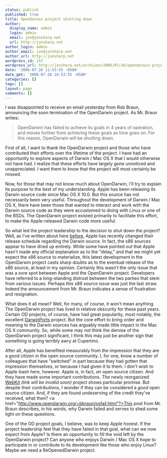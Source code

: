 ```yaml
---
status: publish
published: true
title: OpenDarwin project shutting down
author:
  display_name: admin
  login: admin
  email: jon@jonsharp.net
  url: http://jonsharp.net
author_login: admin
author_email: jon@jonsharp.net
author_url: http://jonsharp.net
wordpress_id: 157
wordpress_url: http://jonsharp.net/archives/2006/07/26/opendarwin-project-shutting-down/
date: '2006-07-26 11:53:55 -0500'
date_gmt: '2006-07-26 16:53:55 -0500'
categories: []
tags: []
layout: page
comments: []
---
```

I was disappointed to receive an email yesterday from Rob Braun, announcing the soon termination of the OpenDarwin project.  As Mr. Braun writes:

> OpenDarwin has failed to achieve its goals in 4 years of operation, and moves further from achieving these goals as time goes on.  For this reason, OpenDarwin will be shutting down.

First of all, I want to thank the OpenDarwin project and those who have contributed their efforts over the lifetime of the project.  I have had an opportunity to explore aspects of Darwin / Mac OS X that I would otherwise not have had.  I realize that these efforts have largely gone unnoticed and unappreciated.  I want them to know that the project will most certainly be missed.

Now, for those that may not know much about OpenDarwin, I'll try to explain its purpose to the best of my understanding.  Apple has been releasing its Darwin source code since Mac OS X 10.0.  But this source has not necessarily been very useful.  Throughout the development of Darwin &#47; Mac OS X, there have been those that wanted to interact and work with the Darwin source code as they were accustomed to doing with Linux or one of the BSDs.  The OpenDarwin project existed primarily to facilitate this effort, to make the Apple-released Darwin code more useful.

So what led the project leadership to the decision to shut down the project?  Well, as I've written about here <a href="http://jonsharp.net/archives/2006/06/15/who-cares-i-do/">before</a>, Apple has recently changed their release schedule regarding the Darwin source.  In fact, the x86 sources appear to have dried up entirely.  While some have pointed out that Apple hasn't made any official explanation as to the "delay," and that we might yet expect the x86 source to materialize, this latest development in the OpenDarwin project casts sharp doubts as to the eventual release of the x86 source, at least in my opinion.  Certainly this wasn't the only issue that was a sore spot between Apple and the OpenDarwin project.  Developers have referred to a long-standing distrust between the two parties that stem from various issues.  Perhaps this x86 source issue was just the last straw.  Indeed the announcement from Mr. Braun indicates a sense of frustration and resignation.

What does it all mean?  Well, for many, of course, it won't mean anything.  The OpenDarwin project has lived in relative obscurity for these past years.  Certain OD projects, of course, have had great popularity, most notably, the excellent <a href="http://darwinports.org">DarwinPorts</a> project.  But the core effort to bring order and meaning to the Darwin sources has arguably made little impact in the Mac OS X community.  So, while some may not think the demise of the OpenDarwin project significant, I think this may just be another sign that something is going terribly awry at Cupertino.

After all, Apple has benefited measurably from the impression that they are a good citizen in the open source community.  I, for one, know a number of colleagues that have "switched" in part because they had gotten that impression themselves, or because I had given it to them.  I don't wish to Apple-bash here, however.  Apple <i>is</i>, in fact, <i>an</i> open source citizen.  And they have made some important contributions.  The newly reorganized <a href="http://webkit.opendarwin.org/">WebKit</a> <i>(link will be invalid soon)</i> project shows particular promise.  But despite their contributions, I wonder if they can be considered a <i>good</i> open source citizen.  And, if they are found undeserving of the credit they've received, what then?  <a href="http://www.opendarwin.org/~bbraun/osfail.html"?>This post</a> from Mr. Braun describes, in his words, why Darwin failed and serves to shed some light on these questions.

One of the OD project goals, I believe, was to keep Apple honest.  If the project leadership feel that they have failed in that goal, what can we now expect from Apple?  Is there an opportunity to fill the void left by the OpenDarwin project?  Can anyone who enjoys Darwin &#47; Mac OS X hope to participate in or contribute to its development like those who enjoy Linux?  Maybe we need a ReOpenedDarwin project.
